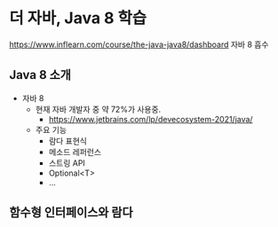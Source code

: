 # 더 자바, Java 8 학습
https://www.inflearn.com/course/the-java-java8/dashboard
자바 8 흡수

## **Java 8 소개**
  * 자바 8
    * 현재 자바 개발자 중 약 72%가 사용중.
      * https://www.jetbrains.com/lp/devecosystem-2021/java/
    * 주요 기능
      * 람다 표현식
      * 메소드 레퍼런스
      * 스트링 API
      * Optional\<T\>
      * ...

## **함수형 인터페이스와 람다**
